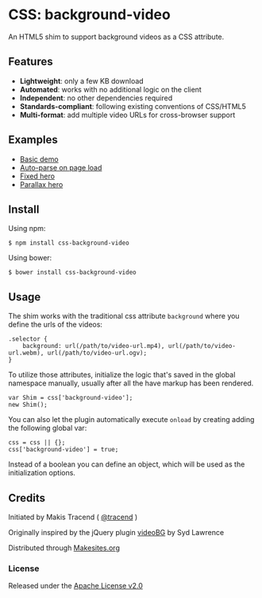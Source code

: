 # CSS: background-video

An HTML5 shim to support background videos as a CSS attribute.


## Features

* **Lightweight**: only a few KB download
* **Automated**: works with no additional logic on the client
* **Independent**: no other dependencies required
* **Standards-compliant**: following existing conventions of CSS/HTML5
* **Multi-format**: add multiple video URLs for cross-browser support


## Examples

* [Basic demo](http://rawgit.com/makesites/css-background-video/master/examples/basic.html)
* [Auto-parse on page load](http://rawgit.com/makesites/css-background-video/master/examples/autoparse.html)
* [Fixed hero](http://rawgit.com/makesites/css-background-video/master/examples/fixed.html)
* [Parallax hero](http://rawgit.com/makesites/css-background-video/master/examples/parallax.html)


## Install

Using npm:
```
$ npm install css-background-video
```

Using bower:
```
$ bower install css-background-video
```


## Usage

The shim works with the traditional css attribute ```background``` where you define the urls of the videos:
```
.selector {
	background: url(/path/to/video-url.mp4), url(/path/to/video-url.webm), url(/path/to/video-url.ogv);
}
```
To utilize those attributes, initialize the logic that's saved in the global namespace manually, usually after all the have markup has been rendered.
```
var Shim = css['background-video'];
new Shim();
```
You can also let the plugin automatically execute ```onload``` by creating adding the following global var:
```
css = css || {};
css['background-video'] = true;
```
Instead of a boolean you can define an object, which will be used as the initialization options.


## Credits

Initiated by Makis Tracend ( [@tracend](http://github.com/tracend) )

Originally inspired by the jQuery plugin [videoBG](https://github.com/sydlawrence/jquery.videoBG) by Syd Lawrence

Distributed through [Makesites.org](http://makesites.org/)

### License

Released under the [Apache License v2.0](http://www.makesites.org/licenses/APACHE-2.0)
